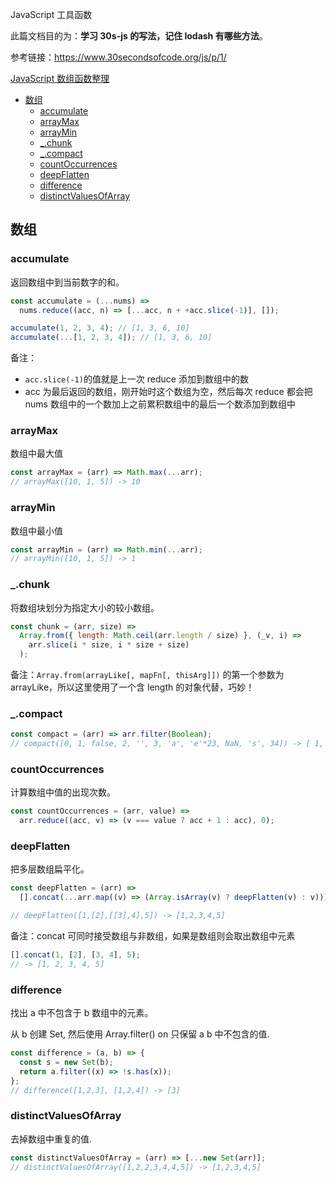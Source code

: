 JavaScript 工具函数

此篇文档目的为：**学习 30s-js 的写法，记住 lodash 有哪些方法**。

参考链接：https://www.30secondsofcode.org/js/p/1/

[JavaScript 数组函数整理](https://github.com/huyaocode/webKnowledge/blob/master/JS基础/全局内置对象.md#数组Array对象常用方法)

- [数组](#%e6%95%b0%e7%bb%84)
  - [accumulate](#accumulate)
  - [arrayMax](#arraymax)
  - [arrayMin](#arraymin)
  - [\_.chunk](#chunk)
  - [\_.compact](#compact)
  - [countOccurrences](#countoccurrences)
  - [deepFlatten](#deepflatten)
  - [difference](#difference)
  - [distinctValuesOfArray](#distinctvaluesofarray)

## 数组

### accumulate

返回数组中到当前数字的和。

```js
const accumulate = (...nums) =>
  nums.reduce((acc, n) => [...acc, n + +acc.slice(-1)], []);

accumulate(1, 2, 3, 4); // [1, 3, 6, 10]
accumulate(...[1, 2, 3, 4]); // [1, 3, 6, 10]
```

备注：

- `acc.slice(-1)`的值就是上一次 reduce 添加到数组中的数
- acc 为最后返回的数组，刚开始时这个数组为空，然后每次 reduce 都会把 nums 数组中的一个数加上之前累积数组中的最后一个数添加到数组中

### arrayMax

数组中最大值

```js
const arrayMax = (arr) => Math.max(...arr);
// arrayMax([10, 1, 5]) -> 10
```

### arrayMin

数组中最小值

```js
const arrayMin = (arr) => Math.min(...arr);
// arrayMin([10, 1, 5]) -> 1
```

### \_.chunk

将数组块划分为指定大小的较小数组。

```js
const chunk = (arr, size) =>
  Array.from({ length: Math.ceil(arr.length / size) }, (_v, i) =>
    arr.slice(i * size, i * size + size)
  );
```

备注：`Array.from(arrayLike[, mapFn[, thisArg]])` 的第一个参数为 arrayLike，所以这里使用了一个含 length 的对象代替，巧妙！

### \_.compact

```js
const compact = (arr) => arr.filter(Boolean);
// compact([0, 1, false, 2, '', 3, 'a', 'e'*23, NaN, 's', 34]) -> [ 1, 2, 3, 'a', 's', 34 ]
```

### countOccurrences

计算数组中值的出现次数。

```js
const countOccurrences = (arr, value) =>
  arr.reduce((acc, v) => (v === value ? acc + 1 : acc), 0);
```

### deepFlatten

把多层数组扁平化。

```js
const deepFlatten = (arr) =>
  [].concat(...arr.map((v) => (Array.isArray(v) ? deepFlatten(v) : v)));

// deepFlatten([1,[2],[[3],4],5]) -> [1,2,3,4,5]
```

备注：concat 可同时接受数组与非数组，如果是数组则会取出数组中元素

```js
[].concat(1, [2], [3, 4], 5);
// -> [1, 2, 3, 4, 5]
```

### difference

找出 a 中不包含于 b 数组中的元素。

从 b 创建 Set, 然后使用 Array.filter() on 只保留 a b 中不包含的值.

```js
const difference = (a, b) => {
  const s = new Set(b);
  return a.filter((x) => !s.has(x));
};
// difference([1,2,3], [1,2,4]) -> [3]
```

### distinctValuesOfArray

去掉数组中重复的值.

```js
const distinctValuesOfArray = (arr) => [...new Set(arr)];
// distinctValuesOfArray([1,2,2,3,4,4,5]) -> [1,2,3,4,5]
```
